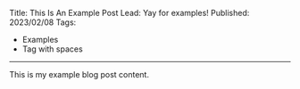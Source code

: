 Title: This Is An Example Post
Lead: Yay for examples!
Published: 2023/02/08
Tags:
- Examples
- Tag with spaces
---
This is my example blog post content.
